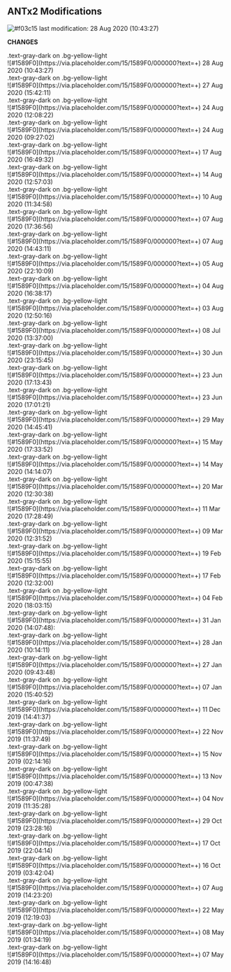 ## **ANTx2 Modifications**
 ![#f03c15](https://via.placeholder.com/15/f03c15/000000?text=+) last modification:   28 Aug 2020 (10:43:27)  
    
**CHANGES**  
<div class="bg-yellow-light mb-2">   .text-gray-dark on .bg-yellow-light </div>  
  ![#1589F0](https://via.placeholder.com/15/1589F0/000000?text=+)  28 Aug 2020 (10:43:27)  
<div class="bg-yellow-light mb-2">   .text-gray-dark on .bg-yellow-light </div>  
  ![#1589F0](https://via.placeholder.com/15/1589F0/000000?text=+)  27 Aug 2020 (15:42:11)  
<div class="bg-yellow-light mb-2">   .text-gray-dark on .bg-yellow-light </div>  
  ![#1589F0](https://via.placeholder.com/15/1589F0/000000?text=+)  24 Aug 2020 (12:08:22)  
<div class="bg-yellow-light mb-2">   .text-gray-dark on .bg-yellow-light </div>  
  ![#1589F0](https://via.placeholder.com/15/1589F0/000000?text=+)  24 Aug 2020 (09:27:02)  
<div class="bg-yellow-light mb-2">   .text-gray-dark on .bg-yellow-light </div>  
  ![#1589F0](https://via.placeholder.com/15/1589F0/000000?text=+)  17 Aug 2020 (16:49:32)  
<div class="bg-yellow-light mb-2">   .text-gray-dark on .bg-yellow-light </div>  
  ![#1589F0](https://via.placeholder.com/15/1589F0/000000?text=+)  14 Aug 2020 (12:57:03)  
<div class="bg-yellow-light mb-2">   .text-gray-dark on .bg-yellow-light </div>  
  ![#1589F0](https://via.placeholder.com/15/1589F0/000000?text=+)  10 Aug 2020 (11:34:58)  
<div class="bg-yellow-light mb-2">   .text-gray-dark on .bg-yellow-light </div>  
  ![#1589F0](https://via.placeholder.com/15/1589F0/000000?text=+)  07 Aug 2020 (17:36:56)  
<div class="bg-yellow-light mb-2">   .text-gray-dark on .bg-yellow-light </div>  
  ![#1589F0](https://via.placeholder.com/15/1589F0/000000?text=+)  07 Aug 2020 (14:43:11)  
<div class="bg-yellow-light mb-2">   .text-gray-dark on .bg-yellow-light </div>  
  ![#1589F0](https://via.placeholder.com/15/1589F0/000000?text=+)  05 Aug 2020 (22:10:09)  
<div class="bg-yellow-light mb-2">   .text-gray-dark on .bg-yellow-light </div>  
  ![#1589F0](https://via.placeholder.com/15/1589F0/000000?text=+)  04 Aug 2020 (16:38:17)  
<div class="bg-yellow-light mb-2">   .text-gray-dark on .bg-yellow-light </div>  
  ![#1589F0](https://via.placeholder.com/15/1589F0/000000?text=+)  03 Aug 2020 (12:50:16)  
<div class="bg-yellow-light mb-2">   .text-gray-dark on .bg-yellow-light </div>  
  ![#1589F0](https://via.placeholder.com/15/1589F0/000000?text=+)  08 Jul 2020 (13:37:00)  
<div class="bg-yellow-light mb-2">   .text-gray-dark on .bg-yellow-light </div>  
  ![#1589F0](https://via.placeholder.com/15/1589F0/000000?text=+)  30 Jun 2020 (23:15:45)  
<div class="bg-yellow-light mb-2">   .text-gray-dark on .bg-yellow-light </div>  
  ![#1589F0](https://via.placeholder.com/15/1589F0/000000?text=+)  23 Jun 2020 (17:13:43)  
<div class="bg-yellow-light mb-2">   .text-gray-dark on .bg-yellow-light </div>  
  ![#1589F0](https://via.placeholder.com/15/1589F0/000000?text=+)  23 Jun 2020 (17:01:21)  
<div class="bg-yellow-light mb-2">   .text-gray-dark on .bg-yellow-light </div>  
  ![#1589F0](https://via.placeholder.com/15/1589F0/000000?text=+)  29 May 2020 (14:45:41)  
<div class="bg-yellow-light mb-2">   .text-gray-dark on .bg-yellow-light </div>  
  ![#1589F0](https://via.placeholder.com/15/1589F0/000000?text=+)  15 May 2020 (17:33:52)  
<div class="bg-yellow-light mb-2">   .text-gray-dark on .bg-yellow-light </div>  
  ![#1589F0](https://via.placeholder.com/15/1589F0/000000?text=+)  14 May 2020 (14:14:07)  
<div class="bg-yellow-light mb-2">   .text-gray-dark on .bg-yellow-light </div>  
  ![#1589F0](https://via.placeholder.com/15/1589F0/000000?text=+)  20 Mar 2020 (12:30:38)  
<div class="bg-yellow-light mb-2">   .text-gray-dark on .bg-yellow-light </div>  
  ![#1589F0](https://via.placeholder.com/15/1589F0/000000?text=+)  11 Mar 2020 (17:28:49)  
<div class="bg-yellow-light mb-2">   .text-gray-dark on .bg-yellow-light </div>  
  ![#1589F0](https://via.placeholder.com/15/1589F0/000000?text=+)  09 Mar 2020 (12:31:52)  
<div class="bg-yellow-light mb-2">   .text-gray-dark on .bg-yellow-light </div>  
  ![#1589F0](https://via.placeholder.com/15/1589F0/000000?text=+)  19 Feb 2020 (15:15:55)  
<div class="bg-yellow-light mb-2">   .text-gray-dark on .bg-yellow-light </div>  
  ![#1589F0](https://via.placeholder.com/15/1589F0/000000?text=+)  17 Feb 2020 (12:32:00)  
<div class="bg-yellow-light mb-2">   .text-gray-dark on .bg-yellow-light </div>  
  ![#1589F0](https://via.placeholder.com/15/1589F0/000000?text=+)  04 Feb 2020 (18:03:15)  
<div class="bg-yellow-light mb-2">   .text-gray-dark on .bg-yellow-light </div>  
  ![#1589F0](https://via.placeholder.com/15/1589F0/000000?text=+)  31 Jan 2020 (14:07:48):   
<div class="bg-yellow-light mb-2">   .text-gray-dark on .bg-yellow-light </div>  
  ![#1589F0](https://via.placeholder.com/15/1589F0/000000?text=+)  28 Jan 2020 (10:14:11)  
<div class="bg-yellow-light mb-2">   .text-gray-dark on .bg-yellow-light </div>  
  ![#1589F0](https://via.placeholder.com/15/1589F0/000000?text=+)  27 Jan 2020 (09:43:48)  
<div class="bg-yellow-light mb-2">   .text-gray-dark on .bg-yellow-light </div>  
  ![#1589F0](https://via.placeholder.com/15/1589F0/000000?text=+)  07 Jan 2020 (15:40:52)  
<div class="bg-yellow-light mb-2">   .text-gray-dark on .bg-yellow-light </div>  
  ![#1589F0](https://via.placeholder.com/15/1589F0/000000?text=+)  11 Dec 2019 (14:41:37)  
<div class="bg-yellow-light mb-2">   .text-gray-dark on .bg-yellow-light </div>  
  ![#1589F0](https://via.placeholder.com/15/1589F0/000000?text=+)  22 Nov 2019 (11:37:49)  
<div class="bg-yellow-light mb-2">   .text-gray-dark on .bg-yellow-light </div>  
  ![#1589F0](https://via.placeholder.com/15/1589F0/000000?text=+)  15 Nov 2019 (02:14:16)  
<div class="bg-yellow-light mb-2">   .text-gray-dark on .bg-yellow-light </div>  
  ![#1589F0](https://via.placeholder.com/15/1589F0/000000?text=+)  13 Nov 2019 (00:47:38)   
<div class="bg-yellow-light mb-2">   .text-gray-dark on .bg-yellow-light </div>  
  ![#1589F0](https://via.placeholder.com/15/1589F0/000000?text=+)  04 Nov 2019 (11:35:28)  
<div class="bg-yellow-light mb-2">   .text-gray-dark on .bg-yellow-light </div>  
  ![#1589F0](https://via.placeholder.com/15/1589F0/000000?text=+)  29 Oct 2019 (23:28:16)  
<div class="bg-yellow-light mb-2">   .text-gray-dark on .bg-yellow-light </div>  
  ![#1589F0](https://via.placeholder.com/15/1589F0/000000?text=+)  17 Oct 2019 (22:04:14)  
<div class="bg-yellow-light mb-2">   .text-gray-dark on .bg-yellow-light </div>  
  ![#1589F0](https://via.placeholder.com/15/1589F0/000000?text=+)  16 Oct 2019 (03:42:04)  
<div class="bg-yellow-light mb-2">   .text-gray-dark on .bg-yellow-light </div>  
  ![#1589F0](https://via.placeholder.com/15/1589F0/000000?text=+)  07 Aug 2019 (14:23:20)  
<div class="bg-yellow-light mb-2">   .text-gray-dark on .bg-yellow-light </div>  
  ![#1589F0](https://via.placeholder.com/15/1589F0/000000?text=+)  22 May 2019 (12:19:03)  
<div class="bg-yellow-light mb-2">   .text-gray-dark on .bg-yellow-light </div>  
  ![#1589F0](https://via.placeholder.com/15/1589F0/000000?text=+)  08 May 2019 (01:34:19)  
<div class="bg-yellow-light mb-2">   .text-gray-dark on .bg-yellow-light </div>  
  ![#1589F0](https://via.placeholder.com/15/1589F0/000000?text=+)  07 May 2019 (14:16:48)  
